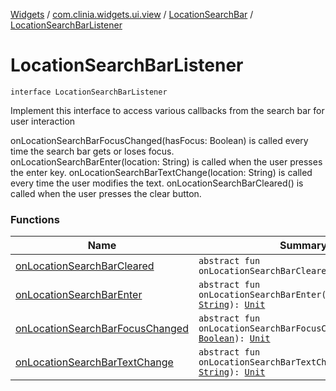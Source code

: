 [Widgets](../../../index.md) / [com.clinia.widgets.ui.view](../../index.md) / [LocationSearchBar](../index.md) / [LocationSearchBarListener](./index.md)

# LocationSearchBarListener

`interface LocationSearchBarListener`

Implement this interface to access various callbacks from the search bar for user interaction

onLocationSearchBarFocusChanged(hasFocus: Boolean) is called every time the search bar gets or loses focus.
onLocationSearchBarEnter(location: String) is called when the user presses the enter key.
onLocationSearchBarTextChange(location: String) is called every time the user modifies the text.
onLocationSearchBarCleared() is called when the user presses the clear button.

### Functions

| Name | Summary |
|---|---|
| [onLocationSearchBarCleared](on-location-search-bar-cleared.md) | `abstract fun onLocationSearchBarCleared(): `[`Unit`](https://kotlinlang.org/api/latest/jvm/stdlib/kotlin/-unit/index.html) |
| [onLocationSearchBarEnter](on-location-search-bar-enter.md) | `abstract fun onLocationSearchBarEnter(location: `[`String`](https://kotlinlang.org/api/latest/jvm/stdlib/kotlin/-string/index.html)`): `[`Unit`](https://kotlinlang.org/api/latest/jvm/stdlib/kotlin/-unit/index.html) |
| [onLocationSearchBarFocusChanged](on-location-search-bar-focus-changed.md) | `abstract fun onLocationSearchBarFocusChanged(hasFocus: `[`Boolean`](https://kotlinlang.org/api/latest/jvm/stdlib/kotlin/-boolean/index.html)`): `[`Unit`](https://kotlinlang.org/api/latest/jvm/stdlib/kotlin/-unit/index.html) |
| [onLocationSearchBarTextChange](on-location-search-bar-text-change.md) | `abstract fun onLocationSearchBarTextChange(location: `[`String`](https://kotlinlang.org/api/latest/jvm/stdlib/kotlin/-string/index.html)`): `[`Unit`](https://kotlinlang.org/api/latest/jvm/stdlib/kotlin/-unit/index.html) |
